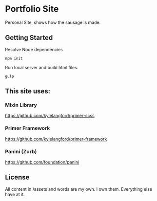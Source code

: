 # Portfolio Site

Personal Site, shows how the sausage is made.

## Getting Started

Resolve Node dependencies

```
npm init
```

Run local server and build html files.

```
gulp
```

## This site uses:

### Mixin Library

https://github.com/kylelangford/primer-scss

### Primer Framework

https://github.com/kylelangford/primer-framework

### Panini (Zurb)

https://github.com/foundation/panini

## License

All content in /assets and words are my own. I own them. Everything else have at it.
